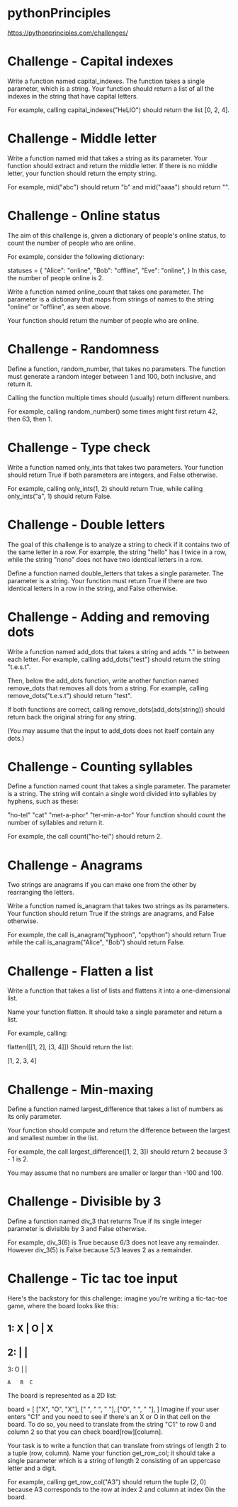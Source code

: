 # pythonPrinciples
 https://pythonprinciples.com/challenges/
<h1>Challenge - Capital indexes</h1>
Write a function named capital_indexes. The function takes a single parameter, which is a string. Your function should return a list of all the indexes in the string that have capital letters.

For example, calling capital_indexes("HeLlO") should return the list [0, 2, 4].

<h1>Challenge - Middle letter</h1>
Write a function named mid that takes a string as its parameter. Your function should extract and return the middle letter. If there is no middle letter, your function should return the empty string.

For example, mid("abc") should return "b" and mid("aaaa") should return "".

<h1>Challenge - Online status</h1>
The aim of this challenge is, given a dictionary of people's online status, to count the number of people who are online.

For example, consider the following dictionary:

statuses = {
    "Alice": "online",
    "Bob": "offline",
    "Eve": "online",
}
In this case, the number of people online is 2.

Write a function named online_count that takes one parameter. The parameter is a dictionary that maps from strings of names to the string "online" or "offline", as seen above.

Your function should return the number of people who are online.

<h1>Challenge - Randomness</h1>
Define a function, random_number, that takes no parameters. The function must generate a random integer between 1 and 100, both inclusive, and return it.

Calling the function multiple times should (usually) return different numbers.

For example, calling random_number() some times might first return 42, then 63, then 1.

<h1>Challenge - Type check</h1>
Write a function named only_ints that takes two parameters. Your function should return True if both parameters are integers, and False otherwise.

For example, calling only_ints(1, 2) should return True, while calling only_ints("a", 1) should return False.

<h1>Challenge - Double letters</h1>
The goal of this challenge is to analyze a string to check if it contains two of the same letter in a row. For example, the string "hello" has l twice in a row, while the string "nono" does not have two identical letters in a row.

Define a function named double_letters that takes a single parameter. The parameter is a string. Your function must return True if there are two identical letters in a row in the string, and False otherwise.

<h1>Challenge - Adding and removing dots</h1>
Write a function named add_dots that takes a string and adds "." in between each letter. For example, calling add_dots("test") should return the string "t.e.s.t".

Then, below the add_dots function, write another function named remove_dots that removes all dots from a string. For example, calling remove_dots("t.e.s.t") should return "test".

If both functions are correct, calling remove_dots(add_dots(string)) should return back the original string for any string.

(You may assume that the input to add_dots does not itself contain any dots.)

<h1>Challenge - Counting syllables</h1>
Define a function named count that takes a single parameter. The parameter is a string. The string will contain a single word divided into syllables by hyphens, such as these:

"ho-tel"
"cat"
"met-a-phor"
"ter-min-a-tor"
Your function should count the number of syllables and return it.

For example, the call count("ho-tel") should return 2.

<h1>Challenge - Anagrams</h1>
Two strings are anagrams if you can make one from the other by rearranging the letters.

Write a function named is_anagram that takes two strings as its parameters. Your function should return True if the strings are anagrams, and False otherwise.

For example, the call is_anagram("typhoon", "opython") should return True while the call is_anagram("Alice", "Bob") should return False.

<h1>Challenge - Flatten a list</h1>
Write a function that takes a list of lists and flattens it into a one-dimensional list.

Name your function flatten. It should take a single parameter and return a list.

For example, calling:

flatten([[1, 2], [3, 4]])
Should return the list:

[1, 2, 3, 4]

<h1>Challenge - Min-maxing</h1>
Define a function named largest_difference that takes a list of numbers as its only parameter.

Your function should compute and return the difference between the largest and smallest number in the list.

For example, the call largest_difference([1, 2, 3]) should return 2 because 3 - 1 is 2.

You may assume that no numbers are smaller or larger than -100 and 100.

<h1>Challenge - Divisible by 3</h1>
Define a function named div_3 that returns True if its single integer parameter is divisible by 3 and False otherwise.

For example, div_3(6) is True because 6/3 does not leave any remainder. However div_3(5) is False because 5/3 leaves 2 as a remainder.

<h1>Challenge - Tic tac toe input</h1>
Here's the backstory for this challenge: imagine you're writing a tic-tac-toe game, where the board looks like this:

1:  X | O | X
   -----------
2:    |   |  
   -----------
3:  O |   |

    A   B  C
The board is represented as a 2D list:

board = [
    ["X", "O", "X"],
    [" ", " ", " "],
    ["O", " ", " "],
]
Imagine if your user enters "C1" and you need to see if there's an X or O in that cell on the board. To do so, you need to translate from the string "C1" to row 0 and column 2 so that you can check board[row][column].

Your task is to write a function that can translate from strings of length 2 to a tuple (row, column). Name your function get_row_col; it should take a single parameter which is a string of length 2 consisting of an uppercase letter and a digit.

For example, calling get_row_col("A3") should return the tuple (2, 0) because A3 corresponds to the row at index 2 and column at index 0in the board.










